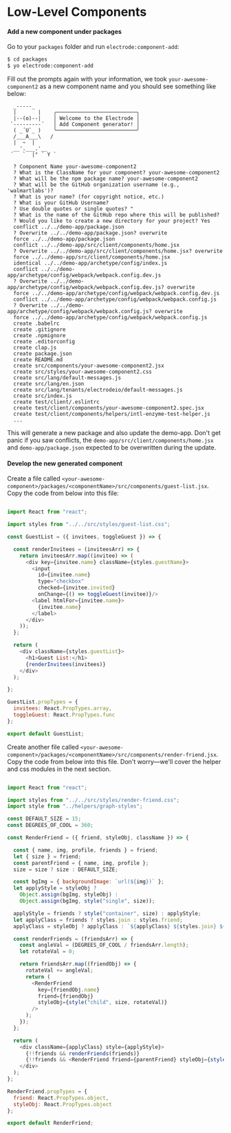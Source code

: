 # Low-Level Components

#### Add a new component under packages

Go to your `packages` folder and run `electrode:component-add`:

```bash
$ cd packages
$ yo electrode:component-add
```

Fill out the prompts again with your information, we took `your-awesome-component2` as a new component name and you should see something like below:

```text
  _-----_
  |       |    ╭──────────────────────────╮
  |--(o)--|    │ Welcome to the Electrode │
 `---------´   │ Add Component generator! │
  ( _´U`_ )    ╰──────────────────────────╯
  /___A___\   /
  |  ~  |
  __'.___.'__
 ´   `  |° ´ Y `

  ? Component Name your-awesome-component2
  ? What is the ClassName for your component? your-awesome-component2
  ? What will be the npm package name? your-awesome-component2
  ? What will be the GitHub organization username (e.g., 'walmartlabs')?
  ? What is your name? (for copyright notice, etc.)
  ? What is your GitHub Username?
  ? Use double quotes or single quotes? "
  ? What is the name of the GitHub repo where this will be published?
  ? Would you like to create a new directory for your project? Yes
  conflict ../../demo-app/package.json
  ? Overwrite ../../demo-app/package.json? overwrite
  force ../../demo-app/package.json
  conflict ../../demo-app/src/client/components/home.jsx
  ? Overwrite ../../demo-app/src/client/components/home.jsx? overwrite
  force ../../demo-app/src/client/components/home.jsx
  identical ../../demo-app/archetype/config/index.js
  conflict ../../demo-app/archetype/config/webpack/webpack.config.dev.js
  ? Overwrite ../../demo-app/archetype/config/webpack/webpack.config.dev.js? overwrite
  force ../../demo-app/archetype/config/webpack/webpack.config.dev.js
  conflict ../../demo-app/archetype/config/webpack/webpack.config.js
  ? Overwrite ../../demo-app/archetype/config/webpack/webpack.config.js? overwrite
  force ../../demo-app/archetype/config/webpack/webpack.config.js
  create .babelrc
  create .gitignore
  create .npmignore
  create .editorconfig
  create clap.js
  create package.json
  create README.md
  create src/components/your-awesome-component2.jsx
  create src/styles/your-awesome-component2.css
  create src/lang/default-messages.js
  create src/lang/en.json
  create src/lang/tenants/electrodeio/default-messages.js
  create src/index.js
  create test/client/.eslintrc
  create test/client/components/your-awesome-component2.spec.jsx
  create test/client/components/helpers/intl-enzyme-test-helper.js
  ...
```

This will generate a new package and also update the demo-app. Don't get panic if you saw conflicts, the `demo-app/src/client/components/home.jsx` and `demo-app/package.json` expected to be overwritten during the update.

#### Develop the new generated component

Create a file called `<your-awesome-component>/packages/<componentName>/src/components/guest-list.jsx`. Copy the code from below into this file:

```js

import React from "react";

import styles from "../../src/styles/guest-list.css";

const GuestList = ({ invitees, toggleGuest }) => {

  const renderInvitees = (inviteesArr) => {
    return inviteesArr.map((invitee) => (
      <div key={invitee.name} className={styles.guestName}>
        <input
          id={invitee.name}
          type="checkbox"
          checked={invitee.invited}
          onChange={() => toggleGuest(invitee)}/>
        <label htmlFor={invitee.name}>
          {invitee.name}
        </label>
      </div>
    ));
  };

  return (
    <div className={styles.guestList}>
      <h1>Guest List:</h1>
      {renderInvitees(invitees)}
    </div>
  );

};

GuestList.propTypes = {
  invitees: React.PropTypes.array,
  toggleGuest: React.PropTypes.func
};

export default GuestList;

```

Create another file called `<your-awesome-component>/packages/<componentName>/src/components/render-friend.jsx`. Copy the code from below into this file. Don't worry—we'll cover the helper and css modules in the next section.

```js

import React from "react";

import styles from "../../src/styles/render-friend.css";
import style from "../helpers/graph-styles";

const DEFAULT_SIZE = 15;
const DEGREES_OF_COOL = 360;

const RenderFriend = ({ friend, styleObj, className }) => {

  const { name, img, profile, friends } = friend;
  let { size } = friend;
  const parentFriend = { name, img, profile };
  size = size ? size : DEFAULT_SIZE;

  const bgImg = { backgroundImage: `url(${img})` };
  let applyStyle = styleObj ?
    Object.assign(bgImg, styleObj) :
    Object.assign(bgImg, style("single", size));

  applyStyle = friends ? style("container", size) : applyStyle;
  let applyClass = friends ? styles.join : styles.friend;
  applyClass = styleObj ? applyClass : `${applyClass} ${styles.join} ${className || ""}`;

  const renderFriends = (friendsArr) => {
    const angleVal = (DEGREES_OF_COOL / friendsArr.length);
    let rotateVal = 0;

    return friendsArr.map((friendObj) => {
      rotateVal += angleVal;
      return (
        <RenderFriend
          key={friendObj.name}
          friend={friendObj}
          styleObj={style("child", size, rotateVal)}
        />
      );
    });
  };

  return (
    <div className={applyClass} style={applyStyle}>
      {!!friends && renderFriends(friends)}
      {!!friends && <RenderFriend friend={parentFriend} styleObj={style("parent", size)}/>}
    </div>
  );
};

RenderFriend.propTypes = {
  friend: React.PropTypes.object,
  styleObj: React.PropTypes.object
};

export default RenderFriend;


```
